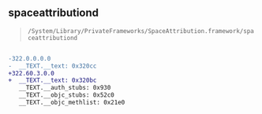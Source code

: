 ## spaceattributiond

> `/System/Library/PrivateFrameworks/SpaceAttribution.framework/spaceattributiond`

```diff

-322.0.0.0.0
-  __TEXT.__text: 0x320cc
+322.60.3.0.0
+  __TEXT.__text: 0x320bc
   __TEXT.__auth_stubs: 0x930
   __TEXT.__objc_stubs: 0x52c0
   __TEXT.__objc_methlist: 0x21e0

```
